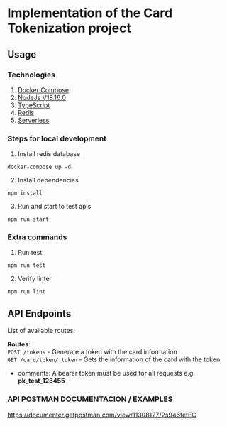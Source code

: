 # Implementation of the Card Tokenization project

## **Usage**

### **Technologies**
1. [Docker Compose](https://docs.docker.com/compose/)
2. [NodeJs V18.16.0](https://nodejs.org/es)
3. [TypeScript](https://www.typescriptlang.org/)
4. [Redis](https://redis.io/)
5. [Serverless](https://www.serverless.com/)

### **Steps for local development**
1. Install redis database
```
docker-compose up -d
```
2. Install dependencies
```
npm install
```
3. Run and start to test apis
```
npm run start
```

### **Extra commands**
1. Run test
```
npm run test
```
2. Verify linter
```
npm run lint
```

## API Endpoints

List of available routes:

**Routes**:\
`POST /tokens` - Generate a token with the card information\
`GET /card/token/:token` - Gets the information of the card with the token


- comments: A bearer token must be used for all requests e.g. **pk_test_123455**

### **API POSTMAN DOCUMENTACION / EXAMPLES**

https://documenter.getpostman.com/view/11308127/2s946fetEC
